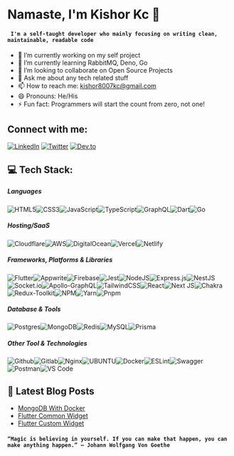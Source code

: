 <h1 align="left">Namaste, I'm Kishor Kc 👋</h1>

#### ``` I'm a self-taught developer who mainly focusing on writing clean, maintainable, readable code```

- 🔭 I’m currently working on my self project
- 🌱 I’m currently learning RabbitMQ, Deno, Go
- 👯 I’m looking to collaborate on Open Source Projects
- 💬 Ask me about any tech related stuff
- 📫 How to reach me: kishor8007kc@gmail.com
- 😄 Pronouns: He/His
- ⚡ Fun fact: Programmers will start the count from zero, not one!


## Connect with me:
[![LinkedIn](https://img.shields.io/badge/LinkedIn-%230077B5.svg?logo=linkedin&logoColor=white)](https://linkedin.com/in/devkishor8007) [![Twitter](https://img.shields.io/badge/Twitter-%231DA1F2.svg?logo=Twitter&logoColor=white)](https://twitter.com/devkishor8007) [![Dev.to](https://img.shields.io/badge/dev.to-%23000000.svg?logo=Dev.to&logoColor=white)](https://dev.to/devkishor8007)

## 💻 Tech Stack:

##### Languages
![HTML5](https://img.shields.io/badge/html5-%23E34F26.svg?style=for-the-badge&logo=html5&logoColor=white)![CSS3](https://img.shields.io/badge/css3-%231572B6.svg?style=for-the-badge&logo=css3&logoColor=white)![JavaScript](https://img.shields.io/badge/javascript-%23323330.svg?style=for-the-badge&logo=javascript&logoColor=%23F7DF1E)![TypeScript](https://img.shields.io/badge/typescript-%23007ACC.svg?style=for-the-badge&logo=typescript&logoColor=white)![GraphQL](https://img.shields.io/badge/-GraphQL-E10098?style=for-the-badge&logo=graphql&logoColor=white)![Dart](https://img.shields.io/badge/dart-%230175C2.svg?style=for-the-badge&logo=dart&logoColor=white)![Go](https://img.shields.io/badge/go-%2300ADD8.svg?style=for-the-badge&logo=go&logoColor=white)



##### Hosting/SaaS
![Cloudflare](https://img.shields.io/badge/Cloudflare-F38020?style=for-the-badge&logo=Cloudflare&logoColor=white)![AWS](https://img.shields.io/badge/AWS-%23FF9900.svg?style=for-the-badge&logo=amazon-aws&logoColor=white)![DigitalOcean](https://img.shields.io/badge/DigitalOcean-%230167ff.svg?style=for-the-badge&logo=digitalOcean&logoColor=white)![Vercel](https://img.shields.io/badge/vercel-%23000000.svg?style=for-the-badge&logo=vercel&logoColor=white)![Netlify](https://img.shields.io/badge/netlify-%23000000.svg?style=for-the-badge&logo=netlify&logoColor=#00C7B7)

##### Frameworks, Platforms & Libraries
![Flutter](https://img.shields.io/badge/Flutter-%2302569B.svg?style=for-the-badge&logo=Flutter&logoColor=white)![Appwrite](https://img.shields.io/badge/appwrite-%23E0234E.svg?style=for-the-badge&logo=appwrite&logoColor=white)![Firebase](https://img.shields.io/badge/firebase-%23039BE5.svg?style=for-the-badge&logo=firebase)![Jest](https://img.shields.io/badge/jest-%23009639.svg?style=for-the-badge&logo=jest&logoColor=white)![NodeJS](https://img.shields.io/badge/node.js-6DA55F?style=for-the-badge&logo=node.js&logoColor=white)![Express.js](https://img.shields.io/badge/express.js-%23404d59.svg?style=for-the-badge&logo=express&logoColor=%2361DAFB)![NestJS](https://img.shields.io/badge/nestjs-%23E0234E.svg?style=for-the-badge&logo=nestjs&logoColor=white)![Socket.io](https://img.shields.io/badge/Socket.io-black?style=for-the-badge&logo=socket.io&badgeColor=010101)![Apollo-GraphQL](https://img.shields.io/badge/-ApolloGraphQL-311C87?style=for-the-badge&logo=apollo-graphql)![TailwindCSS](https://img.shields.io/badge/tailwindcss-%2338B2AC.svg?style=for-the-badge&logo=tailwind-css&logoColor=white)![React](https://img.shields.io/badge/react-%2320232a.svg?style=for-the-badge&logo=react&logoColor=%2361DAFB)![Next JS](https://img.shields.io/badge/Next-black?style=for-the-badge&logo=next.js&logoColor=white)![Chakra](https://img.shields.io/badge/chakra-%234ED1C5.svg?style=for-the-badge&logo=chakraui&logoColor=white)![Redux-Toolkit](https://img.shields.io/badge/redux-toolkit-%23593d88.svg?style=for-the-badge&logo=redux-toolkit&logoColor=white)![NPM](https://img.shields.io/badge/NPM-%23000000.svg?style=for-the-badge&logo=npm&logoColor=white)![Yarn](https://img.shields.io/badge/yarn-%232C8EBB.svg?style=for-the-badge&logo=yarn&logoColor=white)![Pnpm](https://img.shields.io/badge/pnpm-%23FF9900.svg?style=for-the-badge&logo=pnpm&logoColor=white)

##### Database & Tools
![Postgres](https://img.shields.io/badge/postgres-%23316192.svg?style=for-the-badge&logo=postgresql&logoColor=white)![MongoDB](https://img.shields.io/badge/MongoDB-%234ea94b.svg?style=for-the-badge&logo=mongodb&logoColor=white)![Redis](https://img.shields.io/badge/redis-%23DD0031.svg?style=for-the-badge&logo=redis&logoColor=white)![MySQL](https://img.shields.io/badge/mysql-%2300f.svg?style=for-the-badge&logo=mysql&logoColor=white)![Prisma](https://img.shields.io/badge/Prisma-%2302569B.svg?style=for-the-badge&logo=Prisma&logoColor=white)

##### Other Tool & Technologies
![Github](https://img.shields.io/badge/github-%23000000.svg?style=for-the-badge&logo=github&logoColor=white)![Gitlab](https://img.shields.io/badge/gitlab-%23FF9900.svg?style=for-the-badge&logo=gitlab&logoColor=white)![Nginx](https://img.shields.io/badge/nginx-%23009639.svg?style=for-the-badge&logo=nginx&logoColor=white)![UBUNTU](https://img.shields.io/badge/Ubuntu-FCC624?style=for-the-badge&logo=ubuntu&logoColor=black)![Docker](https://img.shields.io/badge/docker-%230db7ed.svg?style=for-the-badge&logo=docker&logoColor=white)![ESLint](https://img.shields.io/badge/ESLint-4B3263?style=for-the-badge&logo=eslint&logoColor=white)![Swagger](https://img.shields.io/badge/-Swagger-%23Clojure?style=for-the-badge&logo=swagger&logoColor=white)![Postman](https://img.shields.io/badge/Postman-FF6C37?style=for-the-badge&logo=postman&logoColor=white)![VS Code](https://img.shields.io/badge/-VisualStudioCode-007ACC?style=for-the-badge&logo=visual-studio-code&logoColor=white)

<!-- ![ElasticSearch](https://img.shields.io/badge/-ElasticSearch-005571?style=for-the-badge&logo=elasticsearch) -->
<!-- ![Terraform](https://img.shields.io/badge/terraform-%235835CC.svg?style=for-the-badge&logo=terraform&logoColor=white) -->

## 📕 Latest Blog Posts
- [MongoDB With Docker](https://dev.to/devkishor8007/mongodb-with-docker-23d5)
- [Flutter Common Widget](https://dev.to/devkishor8007/common-widgets-in-flutter-5a4c)
- [Flutter Custom Widget](https://dev.to/devkishor8007/flutter-custom-widget-2ol0)

#### ``` “Magic is believing in yourself. If you can make that happen, you can make anything happen.” – Johann Wolfgang Von Goethe ```

